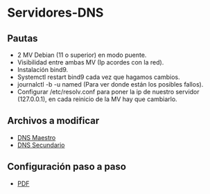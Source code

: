 # Servidores-DNS

## Pautas

 * 2 MV Debian (11 o superior) en modo puente.
 * Visibilidad entre ambas MV (Ip acordes con la red).
 * Instalación bind9.
 * Systemctl restart bind9 cada vez que hagamos cambios.
 * journalctl -b -u named (Para ver donde están los posibles fallos).
 * Configurar /etc/resolv.conf para poner la ip de nuestro servidor (127.0.0.1), en cada reinicio de la MV hay que cambiarlo.

 ## Archivos a modificar

 * [DNS Maestro](https://github.com/juanASIR/Servidores-DNS/tree/main/DNS%20Maestro)
 * [DNS Secundario](https://github.com/juanASIR/Servidores-DNS/tree/main/DNS%20Secundario)

 ## Configuración paso a paso

 * [PDF](Instalación_Servidor_DNS.pdf)
